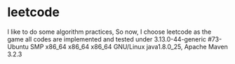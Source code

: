 # leetcode
I like to do some algorithm practices, So now, I choose leetcode as the game
all codes are implemented and tested under 
3.13.0-44-generic #73-Ubuntu SMP x86_64 x86_64 x86_64 GNU/Linux
java1.8.0_25, Apache Maven 3.2.3
